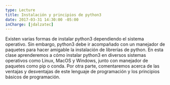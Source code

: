 ```yaml
---
type: Lecture
title: Instalación y principios de python3
date: 2017-03-31 14:30:00 -05:00
inCharge: [jdalzatec]
---
```


Existen varias formas de instalar python3 dependiendo el sistema operativo. Sin embargo, python3 debe ir acompañado con un manejador de paquetes para hacer amigable la instalación de librerías de python. En esta clase aprenderemos a cómo instalar python3 en diversos sistemas operativos como Linux, MacOS y Windows, junto con manejador de paquetes como pip o conda. Por otra parte, comentaremos acerca de las ventajas y desventajas de este lenguaje de programación y los principios básicos de programación.